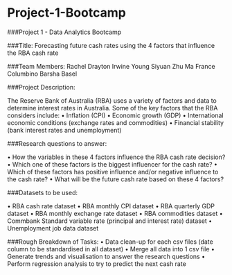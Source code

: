 # Project-1-Bootcamp
###Project 1 - Data Analytics Bootcamp

###Title: Forecasting future cash rates using the 4 factors that influence the RBA cash rate

###Team Members:
Rachel Drayton
Irwine Young
Siyuan Zhu
Ma France Columbino
Barsha Basel

###Project Description:

The Reserve Bank of Australia (RBA) uses a variety of factors and data to determine interest rates in Australia. Some of the key factors that the RBA considers include:
•	Inflation (CPI) 
•	Economic growth (GDP) 
•	International economic conditions (exchange rates and commodities)
•	Financial stability (bank interest rates and unemployment)


###Research questions to answer:

•	How the variables in these 4 factors influence the RBA cash rate decision?
•	Which one of these factors is the biggest influencer for the cash rate? 
•	Which of these factors has positive influence and/or negative influence to the cash rate?
•	What will be the future cash rate based on these 4 factors?

###Datasets to be used:

•	RBA cash rate dataset
•	RBA monthly CPI dataset
•	RBA quarterly GDP dataset
•	RBA monthly exchange rate dataset
•	RBA commodities dataset
•	Commbank Standard variable rate (principal and interest rate) dataset
•	Unemployment job data dataset

###Rough Breakdown of Tasks:
•	Data clean-up for each csv files (date column to be standardised in all dataset)
•	Merge all data into 1 csv file
•	Generate trends and visualisation to answer the research questions
•	Perform regression analysis to try to predict the next cash rate

